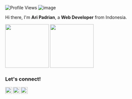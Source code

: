 ![Profile Views](https://gpvc.arturio.dev/aripadrian)
![image](https://img.shields.io/github/followers/aripadrian?label=follow&style=social)
    
Hi there, I'm **Ari Padrian**, a **Web Developer** from Indonesia.
<p>
    <img src="https://github-readme-stats.vercel.app/api?username=aripadrian&show_icons=true" height=140  />
    <img src="https://github-readme-stats.vercel.app/api/top-langs/?username=aripadrian&layout=compact" height=140  />
</p>

### Let's connect!
<p>
    <a href="https://web.facebook.com/aripadrian0/" target="blank"><img align="left" alt="Syauqi's Facebook" width="22px" src="https://cdn.jsdelivr.net/npm/simple-icons@v3/icons/facebook.svg" /></a>
    <a href="https://twitter.com/aripadrian" target="blank"><img align="left" alt="Syauqi's Twitter" width="22px" src="https://cdn.jsdelivr.net/npm/simple-icons@v3/icons/twitter.svg" /></a>
  <a href="https://instagram.com/aripadrian" target="blank"><img align="left" alt="Syauqi's Twitter" width="22px" src="https://cdn.jsdelivr.net/npm/simple-icons@v3/icons/instagram.svg" /></a>
</p>
